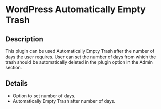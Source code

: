 # WordPress Automatically Empty Trash

## Description

This plugin can be used Automatically Empty Trash after the number of days the user requires. User can set the number of days from which the trash should be automatically deleted in the plugin option in the Admin section.

## Details

* Option to set number of days.
* Automatically Empty Trash after number of days.